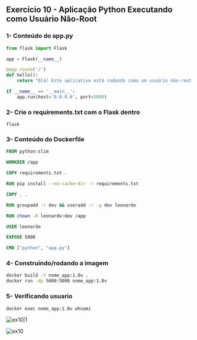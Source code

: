 
## Exercício 10 - Aplicação Python Executando como Usuário Não-Root

### 1- Conteúdo do app.py

```python
from flask import Flask

app = Flask(__name__)

@app.route('/')
def hello():
    return "Olá! Este aplicativo está rodando como um usuário não-root!\n"

if __name__ == '__main__':
    app.run(host='0.0.0.0', port=5000)
```

### 2- Crie o requirements.txt com o Flask dentro

```
flask
```

### 3- Conteúdo do Dockerfile

```dockerfile
FROM python:slim

WORKDIR /app

COPY requirements.txt .

RUN pip install --no-cache-dir -r requirements.txt

COPY . .

RUN groupadd -r dev && useradd -r -g dev leonardo

RUN chown -R leonardo:dev /app

USER leonardo

EXPOSE 5000

CMD ["python", "app.py"]
```

### 4- Construindo/rodando a imagem 

```bash
docker build -t nome_app:1.0v .
docker run -dp 5000:5000 nome_app:1.0v
```

### 5- Verificando usuario

```bash
docker exec nome_app:1.0v whoami
```
![ex10|1](https://github.com/user-attachments/assets/b7dc11e8-f3f7-41c6-b525-80efb6f9e728)

![ex10](https://github.com/user-attachments/assets/69ac48ff-534a-49e9-b38c-b4d468c091aa)
